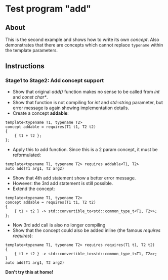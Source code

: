 # Test program "add"
## About
This is the second example and shows how to write its own _concept_. Also demonstrates that there are concepts which cannot replace `typename` within the template parameters.
## Instructions
### Stage1 to Stage2: Add concept support
* Show that original _add()_ function makes no sense to be called from _int_ and _const char*_.
* Show that function is not compiling for _int_ and _std::string_ parameter, but error message is again showing implementation details.
* Create a concept __addable__:
```
template<typename T1, typename T2>
concept addable = requires(T1 t1, T2 t2)
{
    { t1 + t2 };
};
```
* Apply this to add function. Since this is a 2 param concept, it must be reformulated:
```
template<typename T1, typename T2> requires addable<T1, T2>
auto add(T1 arg1, T2 arg2)
```
* Show that 4th add statement show a better error message.
* However: the 3rd add statement is still possible.
* Extend the concept:
```
template<typename T1, typename T2>
concept addable = requires(T1 t1, T2 t2)
{
    { t1 + t2 } -> std::convertible_to<std::common_type_t<T1, T2>>;
};
```
* Now 3rd add call is also no longer compiling
* Show that the concept could also be added inline (the famous _requires requires_):
```
template<typename T1, typename T2> requires requires(T1 t1, T2 t2)
{
    { t1 + t2 } -> std::convertible_to<std::common_type_t<T1, T2>>;
}
auto add(T1 arg1, T2 arg2)
```
__Don't try this at home!__